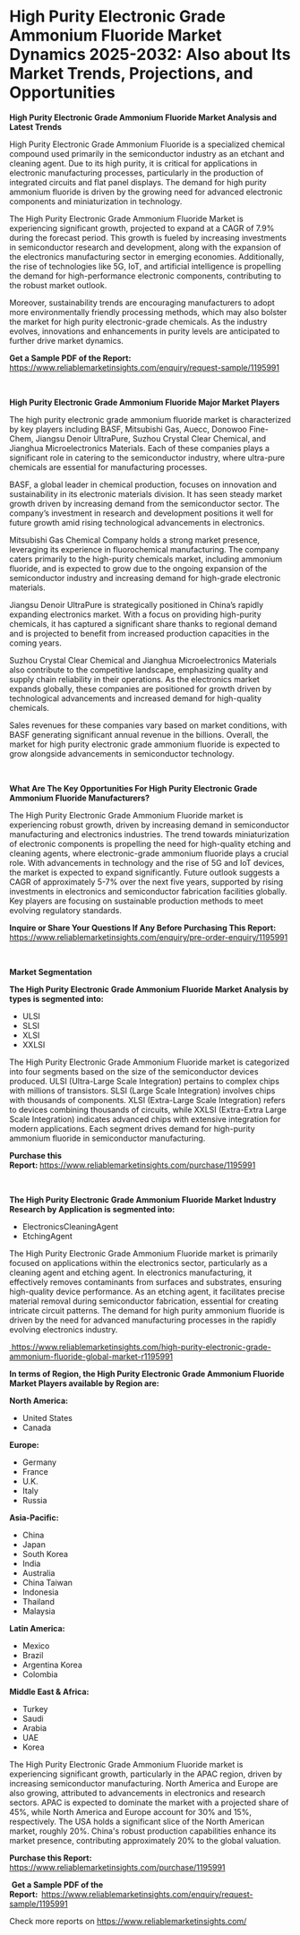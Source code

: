 <p><h1>High Purity Electronic Grade Ammonium Fluoride Market Dynamics 2025-2032: Also about Its Market Trends, Projections, and Opportunities</h1></p><p><strong>High Purity Electronic Grade Ammonium Fluoride Market Analysis and Latest Trends</strong></p>
<p><p>High Purity Electronic Grade Ammonium Fluoride is a specialized chemical compound used primarily in the semiconductor industry as an etchant and cleaning agent. Due to its high purity, it is critical for applications in electronic manufacturing processes, particularly in the production of integrated circuits and flat panel displays. The demand for high purity ammonium fluoride is driven by the growing need for advanced electronic components and miniaturization in technology.</p><p>The High Purity Electronic Grade Ammonium Fluoride Market is experiencing significant growth, projected to expand at a CAGR of 7.9% during the forecast period. This growth is fueled by increasing investments in semiconductor research and development, along with the expansion of the electronics manufacturing sector in emerging economies. Additionally, the rise of technologies like 5G, IoT, and artificial intelligence is propelling the demand for high-performance electronic components, contributing to the robust market outlook. </p><p>Moreover, sustainability trends are encouraging manufacturers to adopt more environmentally friendly processing methods, which may also bolster the market for high purity electronic-grade chemicals. As the industry evolves, innovations and enhancements in purity levels are anticipated to further drive market dynamics.</p></p>
<p><strong>Get a Sample PDF of the Report:&nbsp;</strong> <a href="https://www.reliablemarketinsights.com/enquiry/request-sample/1195991?utm_campaign=3261&utm_medium=2&utm_source=Github&utm_content=ia&utm_term=22032025&utm_id=high-purity-electronic-grade-ammonium-fluoride">https://www.reliablemarketinsights.com/enquiry/request-sample/1195991</a></p>
<p>&nbsp;</p>
<p><strong>High Purity Electronic Grade Ammonium Fluoride Major Market Players</strong></p>
<p><p>The high purity electronic grade ammonium fluoride market is characterized by key players including BASF, Mitsubishi Gas, Auecc, Donowoo Fine-Chem, Jiangsu Denoir UltraPure, Suzhou Crystal Clear Chemical, and Jianghua Microelectronics Materials. Each of these companies plays a significant role in catering to the semiconductor industry, where ultra-pure chemicals are essential for manufacturing processes.</p><p>BASF, a global leader in chemical production, focuses on innovation and sustainability in its electronic materials division. It has seen steady market growth driven by increasing demand from the semiconductor sector. The company’s investment in research and development positions it well for future growth amid rising technological advancements in electronics.</p><p>Mitsubishi Gas Chemical Company holds a strong market presence, leveraging its experience in fluorochemical manufacturing. The company caters primarily to the high-purity chemicals market, including ammonium fluoride, and is expected to grow due to the ongoing expansion of the semiconductor industry and increasing demand for high-grade electronic materials.</p><p>Jiangsu Denoir UltraPure is strategically positioned in China’s rapidly expanding electronics market. With a focus on providing high-purity chemicals, it has captured a significant share thanks to regional demand and is projected to benefit from increased production capacities in the coming years.</p><p>Suzhou Crystal Clear Chemical and Jianghua Microelectronics Materials also contribute to the competitive landscape, emphasizing quality and supply chain reliability in their operations. As the electronics market expands globally, these companies are positioned for growth driven by technological advancements and increased demand for high-quality chemicals.</p><p>Sales revenues for these companies vary based on market conditions, with BASF generating significant annual revenue in the billions. Overall, the market for high purity electronic grade ammonium fluoride is expected to grow alongside advancements in semiconductor technology.</p></p>
<p>&nbsp;</p>
<p><strong>What Are The Key Opportunities For High Purity Electronic Grade Ammonium Fluoride Manufacturers?</strong></p>
<p><p>The High Purity Electronic Grade Ammonium Fluoride market is experiencing robust growth, driven by increasing demand in semiconductor manufacturing and electronics industries. The trend towards miniaturization of electronic components is propelling the need for high-quality etching and cleaning agents, where electronic-grade ammonium fluoride plays a crucial role. With advancements in technology and the rise of 5G and IoT devices, the market is expected to expand significantly. Future outlook suggests a CAGR of approximately 5-7% over the next five years, supported by rising investments in electronics and semiconductor fabrication facilities globally. Key players are focusing on sustainable production methods to meet evolving regulatory standards.</p></p>
<p><strong>Inquire or Share Your Questions If Any Before Purchasing This Report:</strong> <a href="https://www.reliablemarketinsights.com/enquiry/pre-order-enquiry/1195991?utm_campaign=3261&utm_medium=2&utm_source=Github&utm_content=ia&utm_term=22032025&utm_id=high-purity-electronic-grade-ammonium-fluoride">https://www.reliablemarketinsights.com/enquiry/pre-order-enquiry/1195991</a></p>
<p>&nbsp;</p>
<p><strong>Market Segmentation</strong></p>
<p><strong>The High Purity Electronic Grade Ammonium Fluoride Market Analysis by types is segmented into:</strong></p>
<p><ul><li>ULSI</li><li>SLSI</li><li>XLSI</li><li>XXLSI</li></ul></p>
<p><p>The High Purity Electronic Grade Ammonium Fluoride market is categorized into four segments based on the size of the semiconductor devices produced. ULSI (Ultra-Large Scale Integration) pertains to complex chips with millions of transistors. SLSI (Large Scale Integration) involves chips with thousands of components. XLSI (Extra-Large Scale Integration) refers to devices combining thousands of circuits, while XXLSI (Extra-Extra Large Scale Integration) indicates advanced chips with extensive integration for modern applications. Each segment drives demand for high-purity ammonium fluoride in semiconductor manufacturing.</p></p>
<p><strong>Purchase this Report:&nbsp;</strong><a href="https://www.reliablemarketinsights.com/purchase/1195991?utm_campaign=3261&utm_medium=2&utm_source=Github&utm_content=ia&utm_term=22032025&utm_id=high-purity-electronic-grade-ammonium-fluoride">https://www.reliablemarketinsights.com/purchase/1195991</a></p>
<p>&nbsp;</p>
<p><strong>The High Purity Electronic Grade Ammonium Fluoride Market Industry Research by Application is segmented into:</strong></p>
<p><ul><li>ElectronicsCleaningAgent</li><li>EtchingAgent</li></ul></p>
<p><p>The High Purity Electronic Grade Ammonium Fluoride market is primarily focused on applications within the electronics sector, particularly as a cleaning agent and etching agent. In electronics manufacturing, it effectively removes contaminants from surfaces and substrates, ensuring high-quality device performance. As an etching agent, it facilitates precise material removal during semiconductor fabrication, essential for creating intricate circuit patterns. The demand for high purity ammonium fluoride is driven by the need for advanced manufacturing processes in the rapidly evolving electronics industry.</p></p>
<p><a href="https://www.reliablemarketinsights.com/high-purity-electronic-grade-ammonium-fluoride-global-market-r1195991?utm_campaign=3261&utm_medium=2&utm_source=Github&utm_content=ia&utm_term=22032025&utm_id=high-purity-electronic-grade-ammonium-fluoride">&nbsp;https://www.reliablemarketinsights.com/high-purity-electronic-grade-ammonium-fluoride-global-market-r1195991</a></p>
<p><strong>In terms of Region, the High Purity Electronic Grade Ammonium Fluoride Market Players available by Region are:</strong></p>
<p>
    <p> <strong> North America: </strong>
        <ul>
            <li>United States</li>
            <li>Canada</li>
        </ul>
        </p> 
    <p> <strong> Europe: </strong>
        <ul>
            <li>Germany</li>
            <li>France</li>
            <li>U.K.</li>
            <li>Italy</li>
            <li>Russia</li>
        </ul>
        </p> 
    <p> <strong> Asia-Pacific: </strong>
        <ul>
            <li>China</li>
            <li>Japan</li>
            <li>South Korea</li>
            <li>India</li>
            <li>Australia</li>
            <li>China Taiwan</li>
            <li>Indonesia</li>
            <li>Thailand</li>
            <li>Malaysia</li>
        </ul>
        </p> 
    <p> <strong> Latin America: </strong>
        <ul>
            <li>Mexico</li>
            <li>Brazil</li>
            <li>Argentina Korea</li>
            <li>Colombia</li>
        </ul>
        </p> 
    <p> <strong> Middle East & Africa: </strong>
        <ul>
            <li>Turkey</li>
            <li>Saudi</li>
            <li>Arabia</li>
            <li>UAE</li>
            <li>Korea</li>
        </ul>
    </p>
    </p>
<p><p>The High Purity Electronic Grade Ammonium Fluoride market is experiencing significant growth, particularly in the APAC region, driven by increasing semiconductor manufacturing. North America and Europe are also growing, attributed to advancements in electronics and research sectors. APAC is expected to dominate the market with a projected share of 45%, while North America and Europe account for 30% and 15%, respectively. The USA holds a significant slice of the North American market, roughly 20%. China's robust production capabilities enhance its market presence, contributing approximately 20% to the global valuation.</p></p>
<p><strong>Purchase this Report: </strong><a href="https://www.reliablemarketinsights.com/purchase/1195991?utm_campaign=3261&utm_medium=2&utm_source=Github&utm_content=ia&utm_term=22032025&utm_id=high-purity-electronic-grade-ammonium-fluoride">https://www.reliablemarketinsights.com/purchase/1195991</a></p>
<p>&nbsp;<strong>Get a Sample PDF of the Report:&nbsp;&nbsp;</strong><a href="https://www.reliablemarketinsights.com/enquiry/request-sample/1195991?utm_campaign=3261&utm_medium=2&utm_source=Github&utm_content=ia&utm_term=22032025&utm_id=high-purity-electronic-grade-ammonium-fluoride">https://www.reliablemarketinsights.com/enquiry/request-sample/1195991</a></p>
<p><strong></strong></p>
<p>Check more reports on <a href="https://www.reliablemarketinsights.com/?utm_campaign=3261&utm_medium=2&utm_source=Github&utm_content=ia&utm_term=22032025&utm_id=high-purity-electronic-grade-ammonium-fluoride">https://www.reliablemarketinsights.com/</a></p>